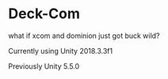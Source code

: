 # Deck-Com
what if xcom and dominion just got buck wild?


Currently using Unity 2018.3.3f1

Previously Unity 5.5.0